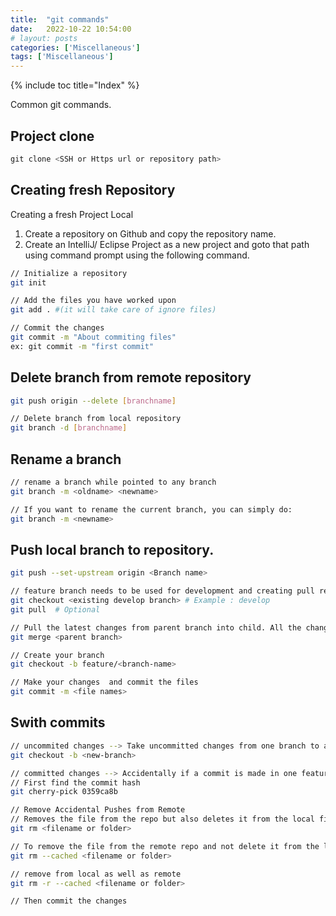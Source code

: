 ```yaml
---
title:  "git commands"
date:   2022-10-22 10:54:00
# layout: posts
categories: ['Miscellaneous']
tags: ['Miscellaneous']
---
```


{% include toc title="Index" %}

Common git commands.

## Project clone
```java
git clone <SSH or Https url or repository path>
```

## Creating fresh Repository

Creating a fresh Project Local
1. Create a repository on Github and copy the repository name.
2. Create an IntelliJ/ Eclipse Project as a new project and goto that path using command prompt using the following command.

```sh
// Initialize a repository
git init

// Add the files you have worked upon
git add . #(it will take care of ignore files)

// Commit the changes
git commit -m "About commiting files"
ex: git commit -m "first commit"
```

## Delete branch from remote repository
```sh
git push origin --delete [branchname]

// Delete branch from local repository
git branch -d [branchname]
```

## Rename a branch
```sh
// rename a branch while pointed to any branch
git branch -m <oldname> <newname>

// If you want to rename the current branch, you can simply do:
git branch -m <newname>
```

## Push local branch to repository.
```sh
git push --set-upstream origin <Branch name>
```

```sh
// feature branch needs to be used for development and creating pull request. First checkout the branch from which a new branch is to be created
git checkout <existing develop branch> # Example : develop
git pull  # Optional

// Pull the latest changes from parent branch into child. All the changes in the parent branch must be in the child branch to avoid any conflicts.
git merge <parent branch>

// Create your branch
git checkout -b feature/<branch-name>

// Make your changes  and commit the files
git commit -m <file names>
```

## Swith commits
```sh
// uncommited changes --> Take uncommitted changes from one branch to another.
git checkout -b <new-branch>

// committed changes --> Accidentally if a commit is made in one feature branch instead of other branch.
// First find the commit hash
git cherry-pick 0359ca8b 

// Remove Accidental Pushes from Remote
// Removes the file from the repo but also deletes it from the local file system.
git rm <filename or folder> 

// To remove the file from the remote repo and not delete it from the local file system.
git rm --cached <filename or folder>

// remove from local as well as remote
git rm -r --cached <filename or folder>

// Then commit the changes
```

